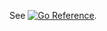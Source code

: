 See
[![Go Reference](https://pkg.go.dev/badge/github.com/prometheus/client_golang/prometheus.svg)](https://pkg.go.dev/github.com/prometheus/client_golang/prometheus).

